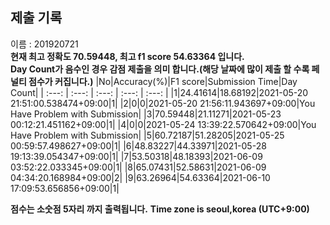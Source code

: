 


  
## 제출 기록  
이름 : 201920721  
**현재 최고 정확도 70.59448, 최고 f1 score 54.63364 입니다.**  
**Day Count가 음수인 경우 감점 제출을 의미 합니다.(해당 날짜에 많이 제출 할 수록 페널티 점수가 커집니다.)**
|No|Accuracy(%)|F1 score|Submission Time|Day Count|
| :---: | :---: | :---: | :---: | :---: |
|1|24.41614|18.68192|2021-05-20 21:51:00.538474+09:00|1|
|2|0|0|2021-05-20 21:56:11.943697+09:00|You Have Problem with Submission|
|3|70.59448|21.11271|2021-05-23 00:12:21.451162+09:00|1|
|4|0|0|2021-05-24 13:39:22.570642+09:00|You Have Problem with Submission|
|5|60.72187|51.28205|2021-05-25 00:59:57.498627+09:00|1|
|6|48.83227|44.33971|2021-05-28 19:13:39.054347+09:00|1|
|7|53.50318|48.18393|2021-06-09 03:52:22.033345+09:00|1|
|8|65.07431|52.58631|2021-06-09 04:34:20.168984+09:00|2|
|9|63.26964|54.63364|2021-06-10 17:09:53.656856+09:00|1|


**점수는 소숫점 5자리 까지 출력됩니다.**
**Time zone is seoul,korea (UTC+9:00)**
